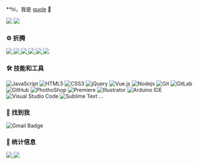 **hi，我是 [guole](https://guole.fun/) 👋

[<img src ="https://img.shields.io/badge/%F0%9F%8C%90-guole.fun-brightgreen">](https://guole.fun/)
![](https://komarev.com/ghpvc/?username=kuole-o&color=blue)

### ⚙ 折腾

<a href="https://github.com/kuole-o/IoT_xiaoai_blinker">
  <img src="https://github-readme-stats.vercel.app/api/pin/?username=kuole-o&repo=IoT_xiaoai_blinker" />
</a>
<a href="https://github.com/kuole-o/Actions-OpenWrt">
  <img src="https://github-readme-stats.vercel.app/api/pin/?username=kuole-o&repo=Actions-OpenWrt" />
</a>
<a href="https://github.com/kuole-o/hexo-butterfly-charts">
  <img src="https://github-readme-stats.vercel.app/api/pin/?username=kuole-o&repo=hexo-butterfly-charts" />
</a>
<a href="https://github.com/kuole-o/hexo-tag-map">
  <img src="https://github-readme-stats.vercel.app/api/pin/?username=kuole-o&repo=hexo-tag-map" />
</a>
<a href="https://github.com/kuole-o/bber-ispeak">
  <img src="https://github-readme-stats.vercel.app/api/pin/?username=kuole-o&repo=bber-ispeak" />
</a>
<a href="https://github.com/kuole-o/blog_game">
  <img src="https://github-readme-stats.vercel.app/api/pin/?username=kuole-o&repo=blog_game" />
</a>

### 🛠 技能和工具

![JavaScript](https://img.shields.io/badge/-JavaScript-black?style=flat-square&logo=javascript)
![HTML5](https://img.shields.io/badge/-HTML5-E34F26?style=flat-square&logo=html5&logoColor=white)
![CSS3](https://img.shields.io/badge/-CSS3-1572B6?style=flat-square&logo=css3)
![jQuery](https://img.shields.io/badge/-jQuery-0769AD?style=flat-square&logo=jQuery&logoColor=white)
![Vue.js](https://img.shields.io/badge/-Vuejs-4FC08D?style=flat-square&logo=vue.js&logoColor=white)
![Nodejs](https://img.shields.io/badge/-Nodejs-339933?style=flat-square&logo=Node.js&logoColor=white)
![Git](https://img.shields.io/badge/-Git-F05032?style=flat-square&logo=git&logoColor=white)
![GitLab](https://img.shields.io/badge/-GitLab-FCA121?style=flat-square&logo=gitlab)
![GitHub](https://img.shields.io/badge/-GitHub-181717?style=flat-square&logo=github)
![PhothoShop](https://img.shields.io/badge/-PhotoShop-071D34?style=flat-square&logo=Adobe-Photoshop&logoColor=54A7F8)
![Premiere](https://img.shields.io/badge/-Premiere-000058?style=flat-square&logo=Adobe-Premiere-Pro&logoColor=9494f7)
![Illustrator](https://img.shields.io/badge/-Illustrator-310000?style=flat-square&logo=Adobe-Illustrator&logoColor=#f79c00)
![Arduino IDE](https://img.shields.io/badge/-Arduino%20IDE-009298?style=flat-square&logo=arduino&logoColor=fff)
![Visual Studio Code](https://img.shields.io/badge/-VSCode-007ACC?style=flat-square&logo=visual-studio-code&logoColor=white)
![Sublime Text](https://img.shields.io/badge/-Sublime-4B4B4B?style=flat-square&logo=sublime-text&logoColor=FF9800)
...

### 💬 找到我 

![Gmail Badge](https://img.shields.io/badge/-guole.fun@qq.com-c14438?style=flat-square&logo=Gmail&logoColor=white)

### 🚦 统计信息

<a href="https://github.com/kuole-o">
  <img src="https://github-readme-stats.vercel.app/api?username=kuole-o&show_icons=true" />
</a>
<a href="https://github.com/weilining/website">
  <img src="https://github-readme-stats.vercel.app/api/top-langs/?username=kuole-o&layout=compact" />
</a>
